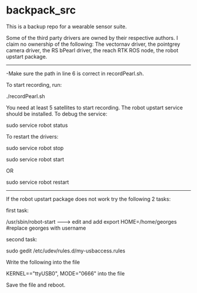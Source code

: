# backpack_src

This is a backup repo for a wearable sensor suite. 

Some of the third party drivers are owned by their respective authors. I claim no ownership of the following:
The vectornav driver, the pointgrey camera driver, the RS bPearl driver, the reach RTK ROS node, the robot upstart package.

-------------------

-Make sure the path in line 6 is correct in recordPearl.sh.

To start recording, run:

./recordPearl.sh

You need at least 5 satellites to start recording. The robot upstart service should be installed. To debug the service:

sudo service robot status

To restart the drivers:

sudo service robot stop

sudo service robot start

OR

sudo service robot restart

--------------------
If the robot upstart package does not work try the following 2 tasks:

first task:

/usr/sbin/robot-start ---> edit and add export HOME=/home/georges  #replace georges with username

second task:

sudo gedit /etc/udev/rules.d/my-usbaccess.rules

Write the following into the file

KERNEL=="ttyUSB0", MODE="0666" into the file

Save the file and reboot.

